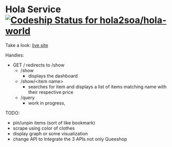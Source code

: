 # Hola Service [ ![Codeship Status for hola2soa/hola-world](https://codeship.com/projects/5a6c37d0-788e-0133-9d23-42fad4cc0ef7/status?branch=master)](https://codeship.com/projects/118585)

Take a look: <a href="https://hola2soa-web.herokuapp.com/" target="_blank">live site</a>

Handles:
- GET   / redirects to /show
  - /show
    - displays the dashboard
  - /show/\<item name\>
    - searches for item and displays a list of items matching name with their respective price
  - /query
    - work in progress,

TODO:
  - pin/unpin items (sort of like bookmark)
  - scrape using color of clothes
  - display graph or some visualization
  - change API to integrate the 3 APIs not only Queeshop
